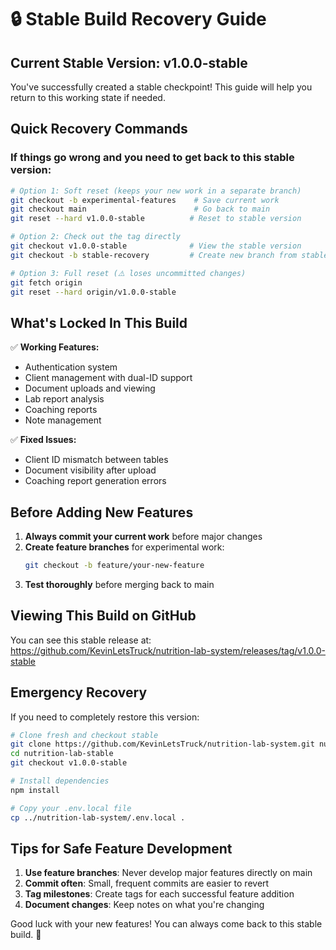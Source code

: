 # 🔒 Stable Build Recovery Guide

## Current Stable Version: v1.0.0-stable

You've successfully created a stable checkpoint! This guide will help you return to this working state if needed.

## Quick Recovery Commands

### If things go wrong and you need to get back to this stable version:

```bash
# Option 1: Soft reset (keeps your new work in a separate branch)
git checkout -b experimental-features    # Save current work
git checkout main                        # Go back to main
git reset --hard v1.0.0-stable          # Reset to stable version

# Option 2: Check out the tag directly
git checkout v1.0.0-stable              # View the stable version
git checkout -b stable-recovery         # Create new branch from stable

# Option 3: Full reset (⚠️ loses uncommitted changes)
git fetch origin
git reset --hard origin/v1.0.0-stable
```

## What's Locked In This Build

✅ **Working Features:**
- Authentication system
- Client management with dual-ID support
- Document uploads and viewing
- Lab report analysis
- Coaching reports
- Note management

✅ **Fixed Issues:**
- Client ID mismatch between tables
- Document visibility after upload
- Coaching report generation errors

## Before Adding New Features

1. **Always commit your current work** before major changes
2. **Create feature branches** for experimental work:
   ```bash
   git checkout -b feature/your-new-feature
   ```
3. **Test thoroughly** before merging back to main

## Viewing This Build on GitHub

You can see this stable release at:
https://github.com/KevinLetsTruck/nutrition-lab-system/releases/tag/v1.0.0-stable

## Emergency Recovery

If you need to completely restore this version:

```bash
# Clone fresh and checkout stable
git clone https://github.com/KevinLetsTruck/nutrition-lab-system.git nutrition-lab-stable
cd nutrition-lab-stable
git checkout v1.0.0-stable

# Install dependencies
npm install

# Copy your .env.local file
cp ../nutrition-lab-system/.env.local .
```

## Tips for Safe Feature Development

1. **Use feature branches**: Never develop major features directly on main
2. **Commit often**: Small, frequent commits are easier to revert
3. **Tag milestones**: Create tags for each successful feature addition
4. **Document changes**: Keep notes on what you're changing

Good luck with your new features! You can always come back to this stable build. 🚀